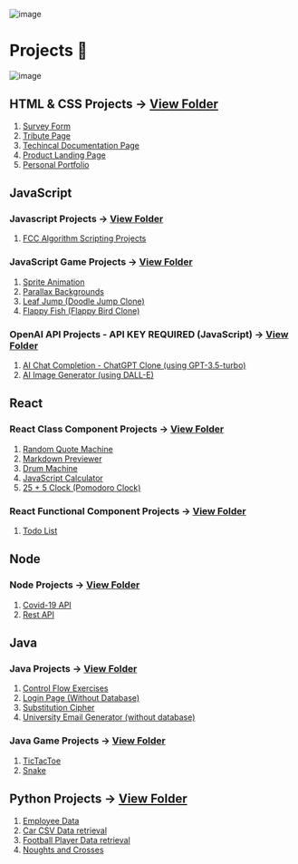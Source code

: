 ![image](https://github.com/StevieJSmith/Graduate-Projects/blob/main/Images/Name%20Banner.png)
# Projects :eyes:

![image](https://github.com/StevieJSmith/Graduate-Projects/blob/main/Images/Grad-Project%20Tech-Stack.png)

## HTML & CSS Projects &rarr; [View Folder](https://github.com/StevieJSmith/Graduate-Projects/tree/main/HTML%20%26%20CSS%20Projects)
1. [Survey Form](https://github.com/StevieJSmith/Graduate-Projects/tree/main/HTML%20%26%20CSS%20Projects/Survey%20Form)
2. [Tribute Page](https://github.com/StevieJSmith/Graduate-Projects/tree/main/HTML%20%26%20CSS%20Projects/Tribute%20Page)
3. [Techincal Documentation Page](https://github.com/StevieJSmith/Graduate-Projects/tree/main/HTML%20%26%20CSS%20Projects/Technical%20Documentation%20Page)
4. [Product Landing Page](https://github.com/StevieJSmith/Graduate-Projects/tree/main/HTML%20%26%20CSS%20Projects/Product%20Landing%20Page)
5. [Personal Portfolio](https://github.com/StevieJSmith/Graduate-Projects/tree/main/HTML%20%26%20CSS%20Projects/Personal%20Portfolio%20Webpage)

## JavaScript

### Javascript Projects &rarr; [View Folder](https://github.com/StevieJSmith/CS-Projects/tree/main/JavaScript%20Projects)
1. [FCC Algorithm Scripting Projects](https://github.com/StevieJSmith/CS-Projects/blob/main/JavaScript%20Projects/JavascriptAlgorithmScriptingChallenges.js)

### JavaScript Game Projects &rarr; [View Folder](https://github.com/StevieJSmith/CS-Graduate-Projects/tree/main/JavaScript%20Game%20Projects)
1. [Sprite Animation](https://github.com/StevieJSmith/CS-Graduate-Projects/tree/main/JavaScript%20Game%20Projects/Sprite%20Animation)
2. [Parallax Backgrounds](https://github.com/StevieJSmith/CS-Graduate-Projects/tree/main/JavaScript%20Game%20Projects/Parallax%20Backgrounds)
3. [Leaf Jump (Doodle Jump Clone)](https://github.com/StevieJSmith/CS-Graduate-Projects/tree/main/JavaScript%20Game%20Projects/Leaf%20Jump%20(Doodle%20Jump%20Clone))
4. [Flappy Fish (Flappy Bird Clone)](https://github.com/StevieJSmith/CS-Graduate-Projects/tree/main/JavaScript%20Game%20Projects/Flappy%20Fish%20(Flappy%20Bird%20Clone))

### OpenAI API Projects - API KEY REQUIRED (JavaScript) &rarr; [View Folder](https://github.com/StevieJSmith/CS-Graduate-Projects/tree/main/OpenAI%20API%20Projects%20(JavaScript))
1. [AI Chat Completion - ChatGPT Clone (using GPT-3.5-turbo)](https://github.com/StevieJSmith/CS-Graduate-Projects/tree/main/OpenAI%20API%20Projects%20(JavaScript)/AI%20Chat%20Completion%20-%20ChatGPT%20Clone%20(using%20GPT-3.5-turbo))
2. [AI Image Generator (using DALL-E)](https://github.com/StevieJSmith/CS-Graduate-Projects/tree/main/OpenAI%20API%20Projects%20(JavaScript)/AI%20Chat%20Completion%20-%20ChatGPT%20Clone%20(using%20GPT-3.5-turbo))

## React

### React Class Component Projects &rarr; [View Folder](https://github.com/StevieJSmith/Graduate-Projects/tree/main/Front%20End%20Development%20Libraries%20Projects%20(React))
1. [Random Quote Machine](https://github.com/StevieJSmith/Graduate-Projects/tree/main/Front%20End%20Development%20Libraries%20Projects%20(React)/Random%20Quote%20Machine)
2. [Markdown Previewer](https://github.com/StevieJSmith/Graduate-Projects/tree/main/Front%20End%20Development%20Libraries%20Projects%20(React)/Markdown%20Previewer)
3. [Drum Machine](https://github.com/StevieJSmith/Graduate-Projects/tree/main/Front%20End%20Development%20Libraries%20Projects%20(React)/Drum%20Machine)
4. [JavaScript Calculator](https://github.com/StevieJSmith/Graduate-Projects/tree/main/Front%20End%20Development%20Libraries%20Projects%20(React)/JavaScript%20Calculator)
5. [25 + 5 Clock (Pomodoro Clock)](https://github.com/StevieJSmith/Graduate-Projects/tree/main/Front%20End%20Development%20Libraries%20Projects%20(React)/25%20%2B%205%20Clock)

### React Functional Component Projects &rarr; [View Folder](https://github.com/StevieJSmith/CS-Projects/tree/main/React%20Projects/Functional%20Component%20Projects)
1. [Todo List](https://github.com/StevieJSmith/CS-Projects/tree/main/React%20Projects/Functional%20Component%20Projects/Todo%20List)

## Node

### Node Projects &rarr; [View Folder](https://github.com/StevieJSmith/CS-Projects/tree/main/Node%20Projects)
1. [Covid-19 API](https://github.com/StevieJSmith/CS-Projects/blob/main/Node%20Projects/Covid-19%20API/index.js)
2. [Rest API](https://github.com/StevieJSmith/CS-Projects/tree/main/Node%20Projects/Rest%20API)

## Java

### Java Projects &rarr; [View Folder](https://github.com/StevieJSmith/CS-Graduate-Projects/tree/main/Java%20Projects)
1. [Control Flow Exercises](https://github.com/StevieJSmith/CS-Projects/blob/main/Java%20Projects/ControlFlowExercises.java)
2. [Login Page (Without Database)](https://github.com/StevieJSmith/CS-Graduate-Projects/tree/main/Java%20Projects/Login%20Page%20(Without%20Database))
3. [Substitution Cipher](https://github.com/StevieJSmith/CS-Graduate-Projects/tree/main/Java%20Projects/Substitution%20Cipher)
4. [University Email Generator (without database)](https://github.com/StevieJSmith/CS-Projects/tree/main/Java%20Projects/University%20Email%20Generator%20(without%20database))

### Java Game Projects &rarr; [View Folder](https://github.com/StevieJSmith/CS-Graduate-Projects/tree/main/Java%20Game%20Projects)
1. [TicTacToe](https://github.com/StevieJSmith/CS-Graduate-Projects/tree/main/Java%20Game%20Projects/TicTacToe)
2. [Snake](https://github.com/StevieJSmith/CS-Graduate-Projects/tree/main/Java%20Game%20Projects/Snake)

## Python Projects &rarr; [View Folder](https://github.com/StevieJSmith/Graduate-Projects/tree/main/Python%20Projects)
1. [Employee Data](https://github.com/StevieJSmith/Graduate-Projects/blob/main/Python%20Projects/employee_data.py)
2. [Car CSV Data retrieval](https://github.com/StevieJSmith/Graduate-Projects/blob/main/Python%20Projects/csv_car_task.py)
3. [Football Player Data retrieval](https://github.com/StevieJSmith/CS-Graduate-Projects/blob/main/Python%20Projects/Football_Player_data_retrieval.py)
4. [Noughts and Crosses](https://github.com/StevieJSmith/CS-Graduate-Projects/blob/main/Python%20Projects/Noughts_and_Crosses.py)
